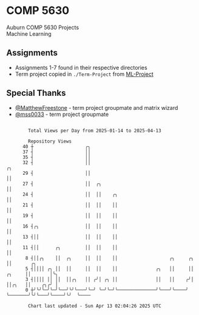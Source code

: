 # COMP 5630
Auburn COMP 5630 Projects  
Machine Learning

## Assignments
- Assignments 1-7 found in their respective directories
- Term project copied in `./Term-Project` from [ML-Project](https://github.com/wumphlett/ML-Project)

## Special Thanks
- [@MatthewFreestone](https://github.com/MatthewFreestone) - term project groupmate and matrix wizard
- [@mss0033](https://github.com/mss0033) - term project groupmate

```

        Total Views per Day from 2025-01-14 to 2025-04-13

        Repository Views
      40 ┼                   ╭╮
      37 ┤                   ││
      35 ┤                   ││
      32 ┤                   ││                                                    ╭╮
      29 ┤                   ││                                                    ││
      27 ┤                   ││  ╭╮                                                ││
      24 ┤                   ││  ││    ╭╮                                          ││
      21 ┤                   ││  ││    ││                                          ││
      19 ┤                   ││  ││    ││                                          ││
      16 ┤╭╮                 ││  ││    ││                                          ││
      13 ┤││                 ││  ││    ││                                          ││
      11 ┤││      ╭╮         ││  ││    ││                                          ││
       8 ┤││╭╮    ││  ╭╮     ││  ││    ││                   ╭╮     ╭╮              ││       ╭╮
       5 ┤││││ ╭╮ ││  ││     ││  ││    ││              ╭╮   ││     ││       ╭╮     ││       │╰╮
       3 ┤││││ ││ ││  ││╭╮   ││ ╭╯│ ╭╮ ││              ││   ││    ╭╯│       ││╭╮   ││    ╭╮╭╯ │
       0 ┼╯╰╯╰─╯╰─╯╰──╯╰╯╰───╯╰─╯ ╰─╯╰─╯╰──────────────╯╰───╯╰────╯ ╰───────╯╰╯╰───╯╰────╯╰╯  ╰────

        Chart last updated - Sun Apr 13 02:04:26 2025 UTC
        
```
